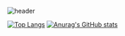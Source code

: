 ![header](https://capsule-render.vercel.app/api?type=wave&color=auto&height=300&section=header&text=capsule%20render&fontSize=90)


[![Top Langs](https://github-readme-stats.vercel.app/api/top-langs/?username=evan7484)](https://github.com/anuraghazra/github-readme-stats)
[![Anurag's GitHub stats](https://github-readme-stats.vercel.app/api?username=evan7484)](https://github.com/anuraghazra/github-readme-stats)

